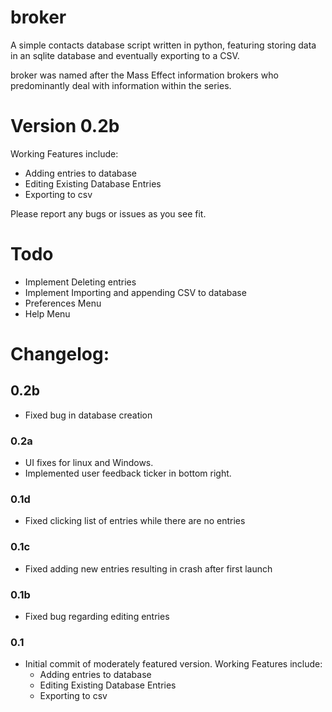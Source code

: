 # broker

A simple contacts database script written in python, featuring storing data in an sqlite database and eventually exporting to a CSV.

broker was named after the Mass Effect information brokers who predominantly deal with information within the series.

# Version 0.2b

Working Features include:
- Adding entries to database
- Editing Existing Database Entries
- Exporting to csv

Please report any bugs or issues as you see fit.

# Todo

- Implement Deleting entries
- Implement Importing and appending CSV to database
- Preferences Menu
- Help Menu

# Changelog:

## 0.2b
- Fixed bug in database creation

### 0.2a
- UI fixes for linux and Windows.
- Implemented user feedback ticker in bottom right.

### 0.1d
- Fixed clicking list of entries while there are no entries

### 0.1c
- Fixed adding new entries resulting in crash after first launch

### 0.1b
- Fixed bug regarding editing entries

### 0.1
- Initial commit of moderately featured version. Working Features include:
    - Adding entries to database
    - Editing Existing Database Entries
    - Exporting to csv
